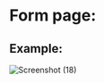 # Form page:
## Example:
![Screenshot (18)](https://github.com/Tauseefyusufzai/First-repository/assets/138979340/75f06a73-7199-44b6-908f-7913c962ae44)
